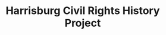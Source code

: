 ---
layout: repo
title: "Harrisburg Civil Rights History Project"
id: 13751
permalink: repos/13751/
---